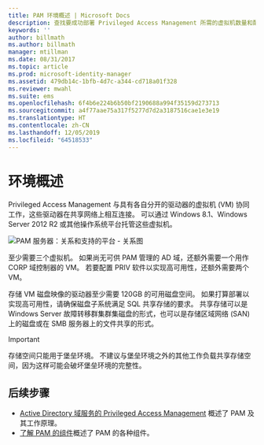 ```yaml
---
title: PAM 环境概述 | Microsoft Docs
description: 查找要成功部署 Privileged Access Management 所需的虚拟机数量和配置
keywords: ''
author: billmath
ms.author: billmath
manager: mtillman
ms.date: 08/31/2017
ms.topic: article
ms.prod: microsoft-identity-manager
ms.assetid: 479db14c-1bfb-4d7c-a344-cd718a01f328
ms.reviewer: mwahl
ms.suite: ems
ms.openlocfilehash: 6f4b6e224b6b50bf2190688a994f35159d273713
ms.sourcegitcommit: a4f77aae75a317f5277d7d2a3187516cae1e3e19
ms.translationtype: HT
ms.contentlocale: zh-CN
ms.lasthandoff: 12/05/2019
ms.locfileid: "64518533"
---
```

# <a name="environment-overview"></a>环境概述

Privileged Access Management 与具有各自分开的驱动器的虚拟机 (VM) 协同工作，这些驱动器在共享网络上相互连接。 可以通过 Windows 8.1、Windows Server 2012 R2 或其他操作系统平台托管这些虚拟机。

![PAM 服务器：关系和支持的平台 - 关系图](media/pam-test-lab-architecture.png)

至少需要三个虚拟机。  如果尚无可供 PAM 管理的 AD 域，还额外需要一个用作 CORP 域控制器的 VM。  若要配置 PRIV 软件以实现高可用性，还额外需要两个 VM。

存储 VM 磁盘映像的驱动器至少需要 120GB 的可用磁盘空间。  如果打算部署以实现高可用性，请确保磁盘子系统满足 SQL 共享存储的要求。  共享存储可以是 Windows Server 故障转移群集群集磁盘的形式，也可以是存储区域网络 (SAN) 上的磁盘或在 SMB 服务器上的文件共享的形式。

> [!IMPORTANT]
> 存储空间只能用于堡垒环境。 不建议与堡垒环境之外的其他工作负载共享存储空间，因为这样可能会破坏堡垒环境的完整性。

## <a name="next-steps"></a>后续步骤

- [Active Directory 域服务的 Privileged Access Management](privileged-identity-management-for-active-directory-domain-services.md) 概述了 PAM 及其工作原理。
- [了解 PAM 的组件](principles-of-operation.md)概述了 PAM 的各种组件。

